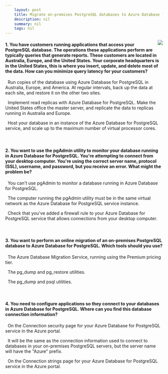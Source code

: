 ```yaml
---
    layout: post
    title: Migrate on-premises PostgreSQL databases to Azure Database for PostgreSQL 
    description: nil
    summary: nil
    tags: nil
---
```



 <a target="_blank" href="https://docs.microsoft.com/en-us/learn/modules/migrate-on-premises-postgresql-databases/5-knowledge-check/"><i class="fas fa-external-link-alt"></i> </a>
 <img align="right" src="https://docs.microsoft.com/en-us/learn/achievements/migrate-onpremises-postgresql-db-azure-db.svg">
####  1. You have customers running applications that access your PostgreSQL database. The operations these applications perform are typically queries that generate reports. These customers are located in Australia, Europe, and the United States. Your corporate headquarters is in the United States, this is where you insert, update, and delete most of the data. How can you minimize query latency for your customers?


<i class='far fa-square'></i> &nbsp;&nbsp;Run copies of the database using Azure Database for PostgreSQL in Australia, Europe, and America. At regular intervals, back up the data at each site, and restore it on the other two sites.

<i class='fas fa-check-square' style='color: Dodgerblue;'></i> &nbsp;&nbsp;Implement read replicas with Azure Database for PostgreSQL. Make the United States office the master server, and replicate the data to replicas running in Australia and Europe.

<i class='far fa-square'></i> &nbsp;&nbsp;Host your database in an instance of the Azure Database for PostgreSQL service, and scale up to the maximum number of virtual processor cores.
<br />
<br />
<br />

####  2. You want to use the pgAdmin utility to monitor your database running in Azure Database for PostgreSQL. You're attempting to connect from your desktop computer. You're using the correct server name, protocol (SSL), username, and password, but you receive an error. What might the problem be?


<i class='far fa-square'></i> &nbsp;&nbsp;You can't use pgAdmin to monitor a database running in Azure Database for PostgreSQL.

<i class='far fa-square'></i> &nbsp;&nbsp;The computer running the pgAdmin utility must be in the same virtual network as the Azure Database for PostgreSQL service instance.

<i class='fas fa-check-square' style='color: Dodgerblue;'></i> &nbsp;&nbsp;Check that you've added a firewall rule to your Azure Database for PostgreSQL service that allows connections from your desktop computer.
<br />
<br />
<br />

####  3. You want to perform an online migration of an on-premises PostgreSQL database to Azure Database for PostgreSQL. Which tools should you use?


<i class='fas fa-check-square' style='color: Dodgerblue;'></i> &nbsp;&nbsp;The Azure Database Migration Service, running using the Premium pricing tier.

<i class='far fa-square'></i> &nbsp;&nbsp;The pg_dump and pg_restore utilities.

<i class='far fa-square'></i> &nbsp;&nbsp;The pg_dump and psql utilities.
<br />
<br />
<br />

####  4. You need to configure applications so they connect to your databases in Azure Database for PostgreSQL. Where can you find this database connection information?


<i class='far fa-square'></i> &nbsp;&nbsp;On the Connection security page for your Azure Database for PostgreSQL service in the Azure portal.

<i class='far fa-square'></i> &nbsp;&nbsp;It will be the same as the connection information used to connect to databases in your on-premises PostgreSQL servers, but the server name will have the "Azure" prefix.

<i class='fas fa-check-square' style='color: Dodgerblue;'></i> &nbsp;&nbsp;On the Connection strings page for your Azure Database for PostgreSQL service in the Azure portal.
<br />
<br />
<br />
